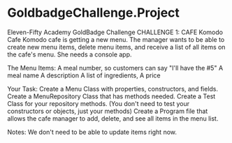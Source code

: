 # GoldbadgeChallenge.Project
Eleven-Fifty Academy GoldBadge Challenge
CHALLENGE 1: CAFE
Komodo Cafe
Komodo cafe is getting a new menu. The manager wants to be able to create new menu items, delete menu items, and receive a list of all items on the cafe's menu. She needs a console app.

 

The Menu Items:
A meal number, so customers can say "I'll have the #5"
A meal name
A description
A list of ingredients,
A price
 

Your Task:
Create a Menu Class with properties, constructors, and fields.
Create a MenuRepository Class that has methods needed.
Create a Test Class for your repository methods. (You don't need to test your constructors or objects, just your methods)
Create a Program file that allows the cafe manager to add, delete, and see all items in the menu list.
 

Notes:
We don't need to be able to update items right now.

